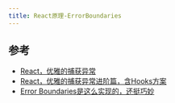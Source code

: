 ```yaml
---
title: React原理-ErrorBoundaries
---
```









## 参考

- [React，优雅的捕获异常](https://juejin.cn/post/6974383324148006926#heading-3)
- [React，优雅的捕获异常进阶篇，含Hooks方案](https://juejin.cn/post/6976414994107727909#heading-16)
- [Error Boundaries是这么实现的，还挺巧妙](https://mp.weixin.qq.com/s/kkAhSMFmhiEgE_pgfP8bOg)
